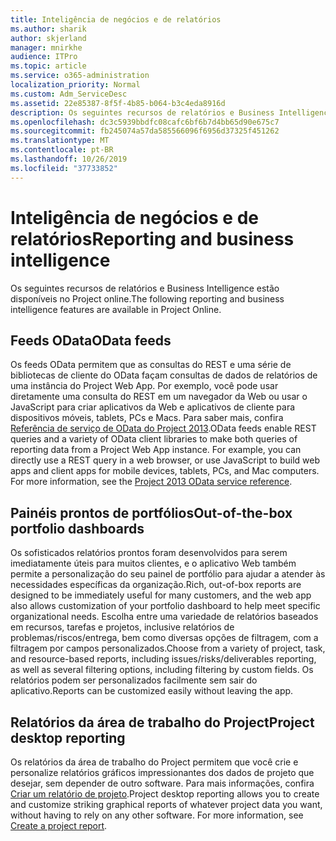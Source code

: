 ```yaml
---
title: Inteligência de negócios e de relatórios
ms.author: sharik
author: skjerland
manager: mnirkhe
audience: ITPro
ms.topic: article
ms.service: o365-administration
localization_priority: Normal
ms.custom: Adm_ServiceDesc
ms.assetid: 22e85387-8f5f-4b85-b064-b3c4eda8916d
description: Os seguintes recursos de relatórios e Business Intelligence estão disponíveis no Project online.
ms.openlocfilehash: dc3c5939bbdfc08cafc6bf6b7d4bb65d90e675c7
ms.sourcegitcommit: fb245074a57da585566096f6956d37325f451262
ms.translationtype: MT
ms.contentlocale: pt-BR
ms.lasthandoff: 10/26/2019
ms.locfileid: "37733852"
---
```

# <a name="reporting-and-business-intelligence"></a><span data-ttu-id="6e110-103">Inteligência de negócios e de relatórios</span><span class="sxs-lookup"><span data-stu-id="6e110-103">Reporting and business intelligence</span></span>

<span data-ttu-id="6e110-104">Os seguintes recursos de relatórios e Business Intelligence estão disponíveis no Project online.</span><span class="sxs-lookup"><span data-stu-id="6e110-104">The following reporting and business intelligence features are available in Project Online.</span></span>
  
## <a name="odata-feeds"></a><span data-ttu-id="6e110-105">Feeds OData</span><span class="sxs-lookup"><span data-stu-id="6e110-105">OData feeds</span></span>

<span data-ttu-id="6e110-p101">Os feeds OData permitem que as consultas do REST e uma série de bibliotecas de cliente do OData façam consultas de dados de relatórios de uma instância do Project Web App. Por exemplo, você pode usar diretamente uma consulta do REST em um navegador da Web ou usar o JavaScript para criar aplicativos da Web e aplicativos de cliente para dispositivos móveis, tablets, PCs e Macs. Para saber mais, confira [Referência de serviço de OData do Project 2013](https://go.microsoft.com/fwlink/?LinkID=823655&amp;clcid=0x409).</span><span class="sxs-lookup"><span data-stu-id="6e110-p101">OData feeds enable REST queries and a variety of OData client libraries to make both queries of reporting data from a Project Web App instance. For example, you can directly use a REST query in a web browser, or use JavaScript to build web apps and client apps for mobile devices, tablets, PCs, and Mac computers. For more information, see the [Project 2013 OData service reference](https://go.microsoft.com/fwlink/?LinkID=823655&amp;clcid=0x409).</span></span>
  
## <a name="out-of-the-box-portfolio-dashboards"></a><span data-ttu-id="6e110-109">Painéis prontos de portfólios</span><span class="sxs-lookup"><span data-stu-id="6e110-109">Out-of-the-box portfolio dashboards</span></span>

<span data-ttu-id="6e110-110">Os sofisticados relatórios prontos foram desenvolvidos para serem imediatamente úteis para muitos clientes, e o aplicativo Web também permite a personalização do seu painel de portfólio para ajudar a atender às necessidades específicas da organização.</span><span class="sxs-lookup"><span data-stu-id="6e110-110">Rich, out-of-box reports are designed to be immediately useful for many customers, and the web app also allows customization of your portfolio dashboard to help meet specific organizational needs.</span></span> <span data-ttu-id="6e110-111">Escolha entre uma variedade de relatórios baseados em recursos, tarefas e projetos, inclusive relatórios de problemas/riscos/entrega, bem como diversas opções de filtragem, com a filtragem por campos personalizados.</span><span class="sxs-lookup"><span data-stu-id="6e110-111">Choose from a variety of project, task, and resource-based reports, including issues/risks/deliverables reporting, as well as several filtering options, including filtering by custom fields.</span></span> <span data-ttu-id="6e110-112">Os relatórios podem ser personalizados facilmente sem sair do aplicativo.</span><span class="sxs-lookup"><span data-stu-id="6e110-112">Reports can be customized easily without leaving the app.</span></span> 
  
## <a name="project-desktop-reporting"></a><span data-ttu-id="6e110-113">Relatórios da área de trabalho do Project</span><span class="sxs-lookup"><span data-stu-id="6e110-113">Project desktop reporting</span></span>

<span data-ttu-id="6e110-p103">Os relatórios da área de trabalho do Project permitem que você crie e personalize relatórios gráficos impressionantes dos dados de projeto que desejar, sem depender de outro software. Para mais informações, confira [Criar um relatório de projeto](https://go.microsoft.com/fwlink/?LinkID=823657&amp;clcid=0x409).</span><span class="sxs-lookup"><span data-stu-id="6e110-p103">Project desktop reporting allows you to create and customize striking graphical reports of whatever project data you want, without having to rely on any other software. For more information, see [Create a project report](https://go.microsoft.com/fwlink/?LinkID=823657&amp;clcid=0x409).</span></span>
  